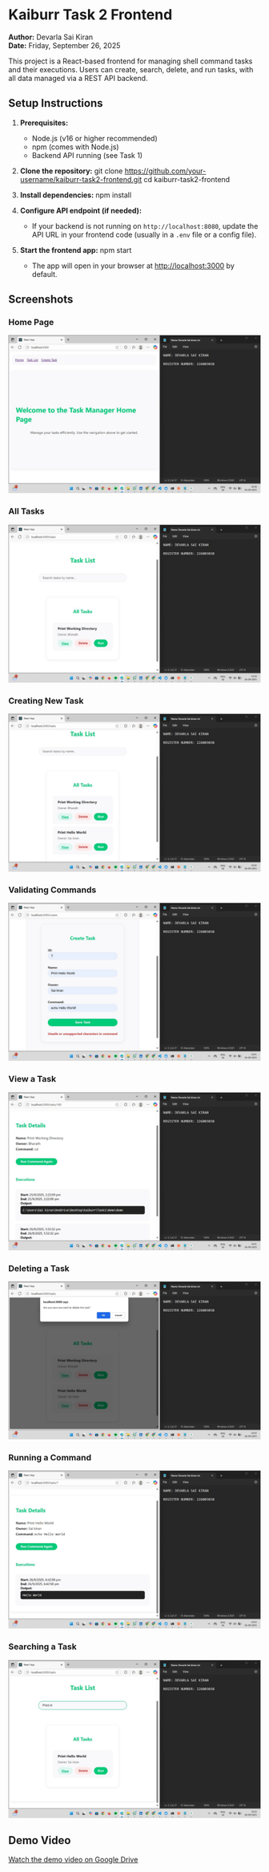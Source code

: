 # Kaiburr Task 2 Frontend

**Author:** Devarla Sai Kiran  
**Date:** Friday, September 26, 2025

This project is a React-based frontend for managing shell command tasks and their executions. Users can create, search, delete, and run tasks, with all data managed via a REST API backend.

## Setup Instructions

1. **Prerequisites:**
   - Node.js (v16 or higher recommended)
   - npm (comes with Node.js)
   - Backend API running (see Task 1)

2. **Clone the repository:**
    git clone https://github.com/your-username/kaiburr-task2-frontend.git
    cd kaiburr-task2-frontend

3. **Install dependencies:**
    npm install


4. **Configure API endpoint (if needed):**
    - If your backend is not running on `http://localhost:8080`, update the API URL in your frontend code (usually in a `.env` file or a config file).

5. **Start the frontend app:**
    npm start
    
    - The app will open in your browser at [http://localhost:3000](http://localhost:3000) by default.


## Screenshots

### Home Page
![Create Task](screenshots/home_page.jpg)

### All Tasks
![Create Task](screenshots/all_tasks.jpg)

### Creating New Task
![Get Tasks](screenshots/created_new_task.jpg)

### Validating Commands
![Get Tasks](screenshots/validate_commands.jpg)

### View a Task
![Delete Task](screenshots/view_a_task.jpg)

### Deleting a Task
![Delete Task](screenshots/deleting_a_task.jpg)

### Running a Command
![Run Command](screenshots/run_a_task.jpg)

### Searching a Task
![Run Command](screenshots/search_a_task.jpg)

## Demo Video
[Watch the demo video on Google Drive](https://drive.google.com/file/d/1Q4evDGCwjxVAtaeE9hfKNZtW3dwKv-3Q/view?usp=drive_link)


